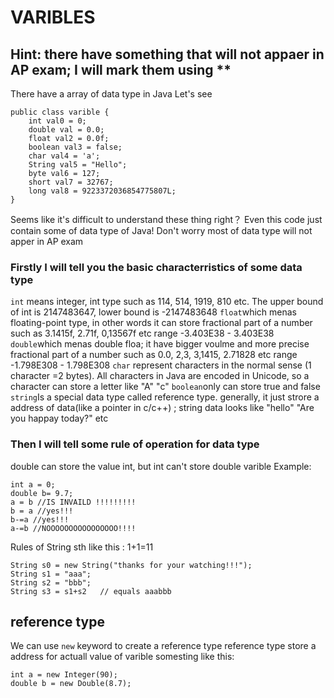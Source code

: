 # VARIBLES
## Hint: there have something that will not appaer in AP exam; I will mark them using **

There have a array of data type in Java 
Let's see
```
public class varible {
    int val0 = 0;
    double val = 0.0;
    float val2 = 0.0f;
    boolean val3 = false;
    char val4 = 'a';
    String val5 = "Hello";
    byte val6 = 127;
    short val7 = 32767;
    long val8 = 9223372036854775807L;
}

```
Seems like it's difficult to understand these thing right？ Even this code just contain some of data type of Java! 
Don't worry most of data type will not apper in AP exam

### Firstly I will tell you the basic characterristics of some data type
```int``` means integer, int type such as 114, 514, 1919, 810 etc. The upper bound of int is 2147483647, lower bound is -2147483648
```float```which menas floating-point type, in other words it can store fractional part of a number such as 3.1415f, 2.71f, 0,13567f etc range   -3.403E38 - 3.403E38
```double```which menas double floa; it have bigger voulme and more precise fractional part of a number such as 0.0, 2,3, 3,1415, 2.71828 etc range  -1.798E308 - 1.798E308
```char``` represent characters in the normal sense (1 character =2 bytes). All characters in Java are encoded in Unicode, so a character can store a letter like "A" "c"
```boolean```only can store true and false
```string```Is a special data type called reference type. generally, it just strore a address of data(like a pointer in c/c++) ; string data looks like "hello" "Are you happay today?"
etc

### Then I will tell some rule of operation for data type
double can store the value int, but int can't store double varible
Example:
```
int a = 0;
double b= 9.7;
a = b //IS INVAILD !!!!!!!!!
b = a //yes!!!
b-=a //yes!!!
a-=b //NOOOOOOOOOOOOOOOO!!!!
```
Rules of String  sth like this : 1+1=11 
```
String s0 = new String("thanks for your watching!!!");
String s1 = "aaa";
String s2 = "bbb";
String s3 = s1+s2   // equals aaabbb
```

## reference type
We can use ```new``` keyword to create a reference type
reference type store a address for actuall value of varible 
somesting like this:
```
int a = new Integer(90);
double b = new Double(8.7);
```











